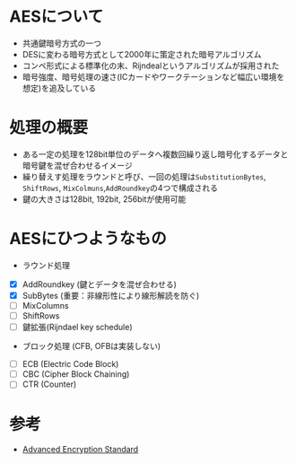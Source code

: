 # AESについて
 - 共通鍵暗号方式の一つ
 - DESに変わる暗号方式として2000年に策定された暗号アルゴリズム
 - コンペ形式による標準化の末、Rijndealというアルゴリズムが採用された
 - 暗号強度、暗号処理の速さ(ICカードやワークテーションなど幅広い環境を想定)を追及している

# 処理の概要
 - ある一定の処理を128bit単位のデータへ複数回繰り返し暗号化するデータと暗号鍵を混ぜ合わせるイメージ
 - 繰り替えす処理をラウンドと呼び、一回の処理は`SubstitutionBytes`, `ShiftRows`, `MixColmuns`,`AddRoundkey`の4つで構成される
 - 鍵の大きさは128bit, 192bit, 256bitが使用可能

# AESにひつようなもの
 - ラウンド処理
  - [x] AddRoundkey (鍵とデータを混ぜ合わせる)
  - [x] SubBytes (重要：非線形性により線形解読を防ぐ)
  - [ ] MixColumns
  - [ ] ShiftRows
  - [ ] 鍵拡張(Rijndael key schedule)
 - ブロック処理 (CFB, OFBは実装しない)
  - [ ] ECB (Electric Code Block)
  - [ ] CBC (Cipher Block Chaining)
  - [ ] CTR (Counter)

# 参考
 - [Advanced Encryption Standard](http://www.cs.siue.edu/~tgamage/S17/CS490/L/WK05.pdf)